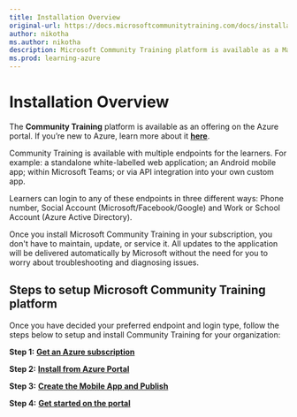 ```yaml
---
title: Installation Overview
original-url: https://docs.microsoftcommunitytraining.com/docs/installation-overview
author: nikotha
ms.author: nikotha
description: Microsoft Community Training platform is available as a Managed Application on the Azure Marketplace.
ms.prod: learning-azure
---
```


# Installation Overview

The **Community Training** platform is available as an offering on the Azure portal. If you’re new to Azure, learn more about it [**here**](https://azure.microsoft.com/overview/what-is-azure/).

Community Training is available with multiple endpoints for the learners. For example: a standalone white-labelled web application; an Android mobile app; within Microsoft Teams; or via API integration into your own custom app.

Learners can login to any of these endpoints in three different ways: Phone number, Social Account (Microsoft/Facebook/Google) and Work or School Account (Azure Active Directory).

Once you install Microsoft Community Training in your subscription, you don't have to maintain, update, or service it. All updates to the application will be delivered automatically by Microsoft without the need for you to worry about troubleshooting and diagnosing issues.
<!--
## Platform Architecture

Once you install Community Training in your subscription, you don't have to maintain, update, or service it. All updates to the application will be delivered automatically by Microsoft without the need for you to worry about troubleshooting and diagnosing issues.

![Highlevel Architecture](../../media/Highlevel_Architecture.JPG)

The resources for Community Training reside in two resource groups. As a customer you have access to two resource groups: the **Application** resource group and the **Managed** resource group which is managed by Microsoft.

![Managed resource group](../../media/image%2812%29.png)

You have full access to the **Application resource group**. You can use it to manage the lifecycle of your instance, which includes restarting it or deleting it.

The **Managed resource group** holds all the resources that are required by Community Training, such as Azure App Service, Azure Storage, Azure Media Service. You have limited access to this resource group as Microsoft will manage all the individual resources for your instance on your behalf.

For more details, please refer to [**Azure managed applications**](/azure/managed-applications/overview) documentation.
-->
## Steps to setup Microsoft Community Training platform

Once you have decided your preferred endpoint and login type, follow the steps below to setup and install Community Training for your organization:

**Step 1:** [**Get an Azure subscription**](https://azure.microsoft.com/pricing/purchase-options/pay-as-you-go/) 

**Step 2:** [**Install from Azure Portal**](detailed-step-by-step-installation-guide.md)

**Step 3:** [**Create the Mobile App and Publish**](../../infrastructure-management/install-your-platform-instance/create-publish-mobile-app.md)

**Step 4:** [**Get started on the portal**](../../get-started/step-by-step-configuration-guide.md)
